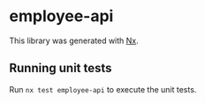# employee-api

This library was generated with [Nx](https://nx.dev).

## Running unit tests

Run `nx test employee-api` to execute the unit tests.
